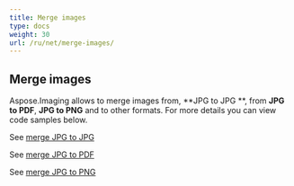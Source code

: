 ```yaml
---
title: Merge images
type: docs
weight: 30
url: /ru/net/merge-images/
---
```


## **Merge images**
Aspose.Imaging allows to merge images from, **JPG to JPG **, from **JPG to PDF**, **JPG to PNG** and to other formats. For more details you can view code samples below.

See 
[merge JPG to JPG](/imaging/ru/net/jpg-to-jpg-merge/)

See 
[merge JPG to PDF](/imaging/ru/net/jpg-to-pdf-merge/)

See 
[merge JPG to PNG](/imaging/ru/net/jpg-to-png-merge/)




